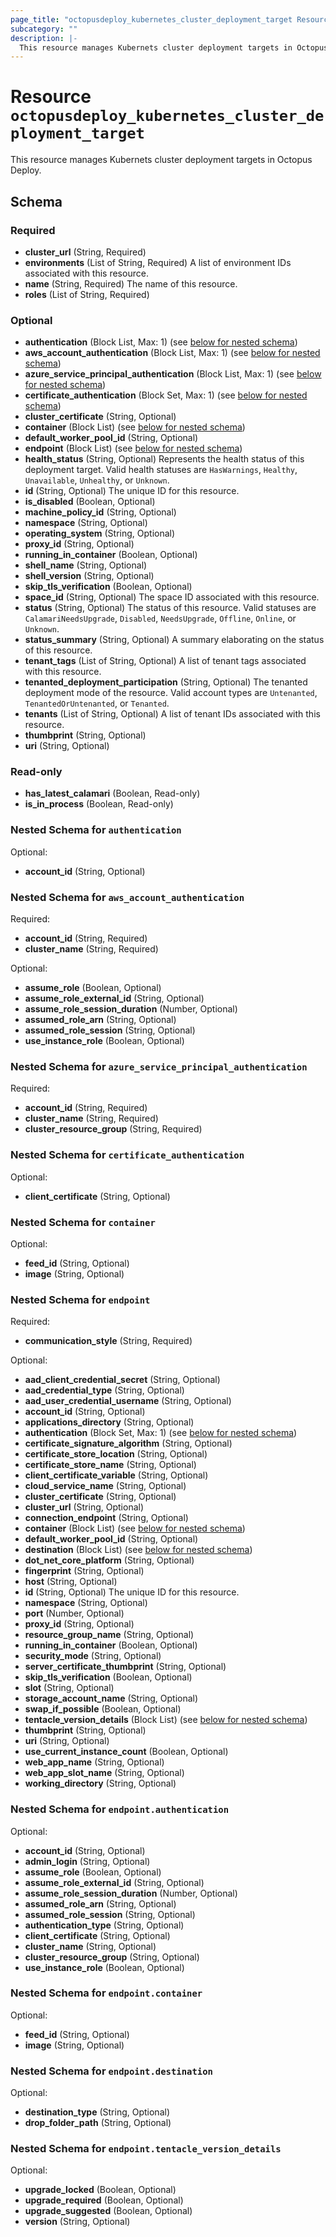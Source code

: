 ```yaml
---
page_title: "octopusdeploy_kubernetes_cluster_deployment_target Resource - terraform-provider-octopusdeploy"
subcategory: ""
description: |-
  This resource manages Kubernets cluster deployment targets in Octopus Deploy.
---
```


# Resource `octopusdeploy_kubernetes_cluster_deployment_target`

This resource manages Kubernets cluster deployment targets in Octopus Deploy.



## Schema

### Required

- **cluster_url** (String, Required)
- **environments** (List of String, Required) A list of environment IDs associated with this resource.
- **name** (String, Required) The name of this resource.
- **roles** (List of String, Required)

### Optional

- **authentication** (Block List, Max: 1) (see [below for nested schema](#nestedblock--authentication))
- **aws_account_authentication** (Block List, Max: 1) (see [below for nested schema](#nestedblock--aws_account_authentication))
- **azure_service_principal_authentication** (Block List, Max: 1) (see [below for nested schema](#nestedblock--azure_service_principal_authentication))
- **certificate_authentication** (Block Set, Max: 1) (see [below for nested schema](#nestedblock--certificate_authentication))
- **cluster_certificate** (String, Optional)
- **container** (Block List) (see [below for nested schema](#nestedblock--container))
- **default_worker_pool_id** (String, Optional)
- **endpoint** (Block List) (see [below for nested schema](#nestedblock--endpoint))
- **health_status** (String, Optional) Represents the health status of this deployment target. Valid health statuses are `HasWarnings`, `Healthy`, `Unavailable`, `Unhealthy`, or `Unknown`.
- **id** (String, Optional) The unique ID for this resource.
- **is_disabled** (Boolean, Optional)
- **machine_policy_id** (String, Optional)
- **namespace** (String, Optional)
- **operating_system** (String, Optional)
- **proxy_id** (String, Optional)
- **running_in_container** (Boolean, Optional)
- **shell_name** (String, Optional)
- **shell_version** (String, Optional)
- **skip_tls_verification** (Boolean, Optional)
- **space_id** (String, Optional) The space ID associated with this resource.
- **status** (String, Optional) The status of this resource. Valid statuses are `CalamariNeedsUpgrade`, `Disabled`, `NeedsUpgrade`, `Offline`, `Online`, or `Unknown`.
- **status_summary** (String, Optional) A summary elaborating on the status of this resource.
- **tenant_tags** (List of String, Optional) A list of tenant tags associated with this resource.
- **tenanted_deployment_participation** (String, Optional) The tenanted deployment mode of the resource. Valid account types are `Untenanted`, `TenantedOrUntenanted`, or `Tenanted`.
- **tenants** (List of String, Optional) A list of tenant IDs associated with this resource.
- **thumbprint** (String, Optional)
- **uri** (String, Optional)

### Read-only

- **has_latest_calamari** (Boolean, Read-only)
- **is_in_process** (Boolean, Read-only)

<a id="nestedblock--authentication"></a>
### Nested Schema for `authentication`

Optional:

- **account_id** (String, Optional)


<a id="nestedblock--aws_account_authentication"></a>
### Nested Schema for `aws_account_authentication`

Required:

- **account_id** (String, Required)
- **cluster_name** (String, Required)

Optional:

- **assume_role** (Boolean, Optional)
- **assume_role_external_id** (String, Optional)
- **assume_role_session_duration** (Number, Optional)
- **assumed_role_arn** (String, Optional)
- **assumed_role_session** (String, Optional)
- **use_instance_role** (Boolean, Optional)


<a id="nestedblock--azure_service_principal_authentication"></a>
### Nested Schema for `azure_service_principal_authentication`

Required:

- **account_id** (String, Required)
- **cluster_name** (String, Required)
- **cluster_resource_group** (String, Required)


<a id="nestedblock--certificate_authentication"></a>
### Nested Schema for `certificate_authentication`

Optional:

- **client_certificate** (String, Optional)


<a id="nestedblock--container"></a>
### Nested Schema for `container`

Optional:

- **feed_id** (String, Optional)
- **image** (String, Optional)


<a id="nestedblock--endpoint"></a>
### Nested Schema for `endpoint`

Required:

- **communication_style** (String, Required)

Optional:

- **aad_client_credential_secret** (String, Optional)
- **aad_credential_type** (String, Optional)
- **aad_user_credential_username** (String, Optional)
- **account_id** (String, Optional)
- **applications_directory** (String, Optional)
- **authentication** (Block Set, Max: 1) (see [below for nested schema](#nestedblock--endpoint--authentication))
- **certificate_signature_algorithm** (String, Optional)
- **certificate_store_location** (String, Optional)
- **certificate_store_name** (String, Optional)
- **client_certificate_variable** (String, Optional)
- **cloud_service_name** (String, Optional)
- **cluster_certificate** (String, Optional)
- **cluster_url** (String, Optional)
- **connection_endpoint** (String, Optional)
- **container** (Block List) (see [below for nested schema](#nestedblock--endpoint--container))
- **default_worker_pool_id** (String, Optional)
- **destination** (Block List) (see [below for nested schema](#nestedblock--endpoint--destination))
- **dot_net_core_platform** (String, Optional)
- **fingerprint** (String, Optional)
- **host** (String, Optional)
- **id** (String, Optional) The unique ID for this resource.
- **namespace** (String, Optional)
- **port** (Number, Optional)
- **proxy_id** (String, Optional)
- **resource_group_name** (String, Optional)
- **running_in_container** (Boolean, Optional)
- **security_mode** (String, Optional)
- **server_certificate_thumbprint** (String, Optional)
- **skip_tls_verification** (Boolean, Optional)
- **slot** (String, Optional)
- **storage_account_name** (String, Optional)
- **swap_if_possible** (Boolean, Optional)
- **tentacle_version_details** (Block List) (see [below for nested schema](#nestedblock--endpoint--tentacle_version_details))
- **thumbprint** (String, Optional)
- **uri** (String, Optional)
- **use_current_instance_count** (Boolean, Optional)
- **web_app_name** (String, Optional)
- **web_app_slot_name** (String, Optional)
- **working_directory** (String, Optional)

<a id="nestedblock--endpoint--authentication"></a>
### Nested Schema for `endpoint.authentication`

Optional:

- **account_id** (String, Optional)
- **admin_login** (String, Optional)
- **assume_role** (Boolean, Optional)
- **assume_role_external_id** (String, Optional)
- **assume_role_session_duration** (Number, Optional)
- **assumed_role_arn** (String, Optional)
- **assumed_role_session** (String, Optional)
- **authentication_type** (String, Optional)
- **client_certificate** (String, Optional)
- **cluster_name** (String, Optional)
- **cluster_resource_group** (String, Optional)
- **use_instance_role** (Boolean, Optional)


<a id="nestedblock--endpoint--container"></a>
### Nested Schema for `endpoint.container`

Optional:

- **feed_id** (String, Optional)
- **image** (String, Optional)


<a id="nestedblock--endpoint--destination"></a>
### Nested Schema for `endpoint.destination`

Optional:

- **destination_type** (String, Optional)
- **drop_folder_path** (String, Optional)


<a id="nestedblock--endpoint--tentacle_version_details"></a>
### Nested Schema for `endpoint.tentacle_version_details`

Optional:

- **upgrade_locked** (Boolean, Optional)
- **upgrade_required** (Boolean, Optional)
- **upgrade_suggested** (Boolean, Optional)
- **version** (String, Optional)


